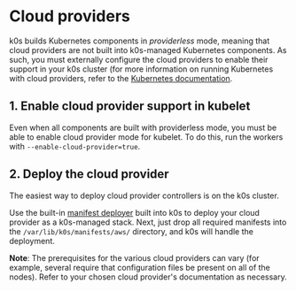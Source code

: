 # Cloud providers

k0s builds Kubernetes components in *providerless* mode, meaning that cloud providers are not built into k0s-managed Kubernetes components. As such, you must externally configure the cloud providers to enable their support in your k0s cluster (for more information on running Kubernetes with cloud providers, refer to the [Kubernetes documentation](https://kubernetes.io/docs/tasks/administer-cluster/running-cloud-controller/).

## 1. Enable cloud provider support in kubelet

Even when all components are built with providerless mode, you must be able to enable cloud provider mode for kubelet. To do this, run the workers with `--enable-cloud-provider=true`.

## 2. Deploy the cloud provider

The easiest way to deploy cloud provider controllers is on the k0s cluster.

Use the built-in [manifest deployer](manifests.md) built into k0s to deploy your cloud provider as a k0s-managed stack. Next, just drop all required manifests into the `/var/lib/k0s/manifests/aws/` directory, and k0s will handle the deployment.

**Note**: The prerequisites for the various cloud providers can vary (for example, several require that configuration files be present on all of the nodes). Refer to your chosen cloud provider's documentation as necessary.
